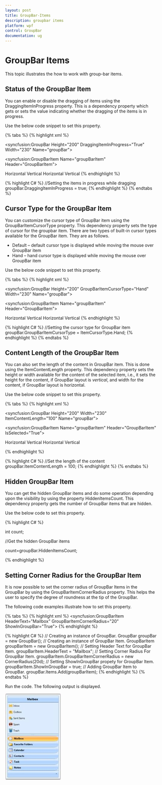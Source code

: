 ```yaml
---
layout: post
title: GroupBar-Items
description: groupbar items
platform: wpf
control: GroupBar
documentation: ug
---
```


# GroupBar Items

This topic illustrates the how to work with group-bar items.

## Status of the GroupBar Item

You can enable or disable the dragging of items using the DraggingItemInProgress property. This is a dependency property which gets or sets the value indicating whether the dragging of the items is in progress.

Use the below code snippet to set this property.


{% tabs %}
{% highlight xml %}
<!-- Adding GroupBar -->
<syncfusion:GroupBar Height="200" DraggingItemInProgress="True" Width="230" Name="groupBar"> 
 <!-- Adding GroupBarItem -->  
 <syncfusion:GroupBarItem Name="groupBarItem" Header="GroupBarItem">    
 <!-- Adding content for GroupBar item using panel -->
 <StackPanel Orientation="Vertical">      
 <TextBlock Text="GroupBar Orientation" Margin="4,4,2,2"/> 
 <RadioButton IsChecked="True" Margin="4,2,2,2">Horizontal</RadioButton> 
 <RadioButton Margin="4,2,2,2">Vertical</RadioButton>   
 <TextBlock Text="GroupView Orientation" Margin="4,4,2,2"/>   
 <RadioButton Margin="4,2,2,2">Horizontal</RadioButton>   
 <RadioButton IsChecked="True" Margin="4,2,2,2">Vertical</RadioButton> 
 </StackPanel>  
 </syncfusion:GroupBarItem> 
 <!-- Adding GroupBarItem --> 
 <syncfusion:GroupBarItem Name="groupBarItem1" HeaderImageSource="Label.gif" Header="General"> 
 <!-- Adding content for GroupBar item using GroupView -->   
 <syncfusion:GroupView Name="groupView" IsListViewMode="True">   
 <syncfusion:GroupViewItem Text="List View"/>  
 <syncfusion:GroupViewItem Text="Show ContextMenu"/>   
 <syncfusion:GroupViewItem Text="Show ToolTip"/>  
 </syncfusion:GroupView>  
 </syncfusion:GroupBarItem>
 </syncfusion:GroupBar> 
 {% endhighlight %}

{% highlight C# %} 
//Setting the items in progress while dragging
groupBar.DraggingItemInProgress = true; 
{% endhighlight %} 
{% endtabs %}



## Cursor Type for the GroupBar Item

You can customize the cursor type of GroupBar item using the GroupBarItemCursorType property. This dependency property sets the type of cursor for the groupbar item. There are two types of built-in cursor types available for the GroupBar item. They are as follows.

* Default – default cursor type is displayed while moving the mouse over GroupBar item
* Hand – hand cursor type is displayed while moving the mouse over GroupBar item

Use the below code snippet to set this property.

{% tabs %}
{% highlight xml %}
<!-- Adding GroupBar -->
<syncfusion:GroupBar Height="200" GroupBarItemCursorType="Hand"  Width="230" Name="groupBar"> 
 <!-- Adding GroupBarItem --> 
 <syncfusion:GroupBarItem Name="groupBarItem" Header="GroupBarItem">  
 <!-- Adding content for GroupBar item using panel -->  
 <StackPanel Orientation="Vertical">    
 <TextBlock Text="GroupBar Orientation" Margin="4,4,2,2"/>
 <RadioButton IsChecked="True" Margin="4,2,2,2">Horizontal</RadioButton>   
 <RadioButton Margin="4,2,2,2">Vertical</RadioButton>  
 <TextBlock Text="GroupView Orientation" Margin="4,4,2,2"/>  
 <RadioButton Margin="4,2,2,2">Horizontal</RadioButton>   
 <RadioButton IsChecked="True" Margin="4,2,2,2">Vertical</RadioButton>   
 </StackPanel>  
 </syncfusion:GroupBarItem>  
 <!-- Adding GroupBarItem --> 
 <syncfusion:GroupBarItem Name="groupBarItem1" HeaderImageSource="Label.gif" Header="General"> 
 <!-- Adding content for GroupBar item using GroupView -->   
 <syncfusion:GroupView Name="groupView" IsListViewMode="True">  
 <syncfusion:GroupViewItem Text="List View"/>    
 <syncfusion:GroupViewItem Text="Show ContextMenu"/>     
 <syncfusion:GroupViewItem Text="Show ToolTip"/>    
 </syncfusion:GroupView> 
 </syncfusion:GroupBarItem>    
 </syncfusion:GroupBar> 
 {% endhighlight %} 

{% highlight C# %}
//Setting the cursor type for GroupBar item
groupBar.GroupBarItemCursorType = ItemCursorType.Hand; 
{% endhighlight %} 
{% endtabs %}



## Content Length of the GroupBar Item

You can also set the length of the content in GroupBar item. This is done using the ItemContentLength property. This dependency property sets the height or width available for the content of the selected item, i.e., it sets the height for the content, if GroupBar layout is _vertical_, and width for the content, if GroupBar layout is horizontal. 

Use the below code snippet to set this property.


{% tabs %}
{% highlight xml %}
<!-- Adding GroupBar -->
<syncfusion:GroupBar Height="200" Width="230" ItemContentLength="100" Name="groupBar"> 
 <!-- Adding GroupBarItem -->  
 <syncfusion:GroupBarItem Name="groupBarItem" Header="GroupBarItem" IsSelected="True">  
 <!-- Adding content for GroupBar item using panel -->  
 <StackPanel Orientation="Vertical">  
 <TextBlock Text="GroupBar Orientation" Margin="4,4,2,2"/>
 <RadioButton IsChecked="True" Margin="4,2,2,2">Horizontal</RadioButton>  
 <RadioButton Margin="4,2,2,2">Vertical</RadioButton>  
 <TextBlock Text="GroupView Orientation" Margin="4,4,2,2"/>   
 <RadioButton Margin="4,2,2,2">Horizontal</RadioButton>    
 <RadioButton IsChecked="True" Margin="4,2,2,2">Vertical</RadioButton> 
 </StackPanel> 
 </syncfusion:GroupBarItem> 
 <!-- Adding GroupBarItem -->  
 <syncfusion:GroupBarItem Name="groupBarItem1" HeaderImageSource="Label.gif" Header="General">  
 <!-- Adding content for GroupBar item using GroupView --> 
 <syncfusion:GroupView Name="groupView" IsListViewMode="True"> 
 <syncfusion:GroupViewItem Text="List View"/>   
 <syncfusion:GroupViewItem Text="Show ContextMenu"/>   
 <syncfusion:GroupViewItem Text="Show ToolTip"/>   
 </syncfusion:GroupView> 
 </syncfusion:GroupBarItem>
 </syncfusion:GroupBar>
 
 {% endhighlight %}

{% highlight C# %}
//Set the length of the content
groupBar.ItemContentLength = 100;
{% endhighlight %}
{% endtabs %}



## Hidden GroupBar Item

You can get the hidden GroupBar items and do some operation depending upon the visibility by using the property HiddenItemsCount. This dependency property gets the number of GroupBar items that are hidden.

Use the below code to set this property.



{% highlight C# %}



int count;



//Get the hidden GroupBar items

count=groupBar.HiddenItemsCount;


{% endhighlight %}



## Setting Corner Radius for the GroupBar Item

It is now possible to set the corner radius of GroupBar Items in the GroupBar by using the GroupBarItemCornerRadius property. This helps the user to specify the degree of roundness at the tip of the GroupBar. 

The following code examples illustrate how to set this property.

{% tabs %}
{% highlight xml %}
<syncfusion:GroupBarItem HeaderText="Mailbox" GroupBarItemCornerRadius="20" ShowInGroupBar="True">
{% endhighlight %}

{% highlight C# %}
// Creating an instance of GroupBar.
GroupBar groupBar = new GroupBar();
// Creating an instance of GroupBar Item.
GroupBarItem groupBarItem = new GroupBarItem();
// Setting Header Text for GroupBar Item.
groupBarItem.HeaderText = "Mailbox";
// Setting Corner Radius For GroupBar Item.
groupBarItem.GroupBarItemCornerRadius = new CornerRadius(20d);
// Setting ShowInGroupBar propety for GroupBar Item.
groupBarItem.ShowInGroupBar = true;
// Adding GroupBar Item to GroupBar.
groupBar.Items.Add(groupBarItem);
{% endhighlight %}
{% endtabs %}


Run the code. The following output is displayed.



![](GroupBar-Items_images/GroupBar-Items_img1.jpeg)





